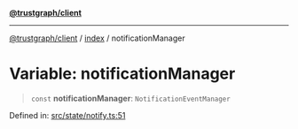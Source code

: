 [**@trustgraph/client**](../../README.md)

***

[@trustgraph/client](../../README.md) / [index](../README.md) / notificationManager

# Variable: notificationManager

> `const` **notificationManager**: `NotificationEventManager`

Defined in: [src/state/notify.ts:51](https://github.com/trustgraph-ai/trustgraph-ts-client/blob/dd779923b4eaffccd17ba61aaee70d2766e28e49/src/state/notify.ts#L51)
